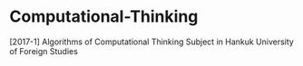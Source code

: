 # Computational-Thinking
[2017-1] Algorithms of Computational Thinking Subject in Hankuk University of Foreign Studies
